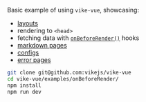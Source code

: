 Basic example of using `vike-vue`, showcasing:

- [layouts](https://vike.dev/layouts)
- rendering to `<head>`
- fetching data with [`onBeforeRender()`](https://vike.dev/onBeforeRender) hooks
- [markdown pages](https://vike.dev/markdown)
- [configs](https://vike.dev/config)
- [error pages](https://vike.dev/error-page)

```bash
git clone git@github.com:vikejs/vike-vue
cd vike-vue/examples/onBeforeRender/
npm install
npm run dev
```
